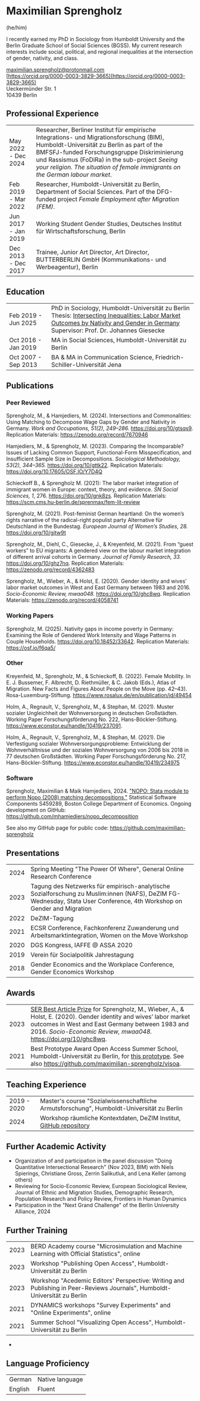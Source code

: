 # Maximilian Sprengholz
(he/him)

I recently earned my PhD in Sociology from Humboldt University and the Berlin Graduate School of Social Sciences (BGSS). My current research interests include social, political, and regional inequalities at the intersection of gender, nativity, and class.

[maximilian.sprengholz@protonmail.com](mailto:maximilian.sprengholz@protonmail.com)<br />
[https://orcid.org/0000-0003-3829-3665](https://orcid.org/0000-0003-3829-3665)<br />
Ueckermünder Str. 1 <br />
10439 Berlin


## Professional Experience

<table class="cv-fixed">
<tr>
  <td>May 2022 - Dec 2024</td>
  <td>Researcher, Berliner Institut für empirische Integrations- und Migrationsforschung (BIM), Humboldt-Universität zu Berlin as part of the BMFSFJ-funded Forschungsgruppe Diskriminierung und Rassismus (FoDiRa) in the sub-project <i>Seeing your religion. The situation of female immigrants on the German labour market</i>.</td>
</tr>
<tr>
  <td>Feb 2019 - Mar 2022</td>
  <td>Researcher, Humboldt-Universität zu Berlin, Department of Social Sciences. Part of the DFG-funded project <i>Female Employment after Migration (FEM)</i>.</td>
</tr>
<tr>
  <td>Jun 2017 - Jan 2019</td>
  <td>Working Student Gender Studies, Deutsches Institut für Wirtschaftsforschung, Berlin</td>
</tr>
<tr>
  <td>Dec 2013 - Dec 2017</td>
  <td>Trainee, Junior Art Director, Art Director, BUTTERBERLIN GmbH (Kommunikations- und Werbeagentur), Berlin</td>
</tr>
</table>


## Education

<table class="cv-fixed">
<tr>
  <td>Feb 2019 - Jun 2025</td>
  <td>
  PhD in Sociology, Humboldt-Universität zu Berlin<br />
  Thesis: <a href="https://doi.org/10.18452/33642">Intersecting Inequalities: Labor Market Outcomes by Nativity and Gender in Germany</a><br />
  Supervisor: Prof. Dr. Johannes Giesecke
  </td>
</tr>
<tr>
  <td>Oct 2016 - Jan 2019</td>
  <td>MA in Social Sciences, Humboldt-Universität zu Berlin</td>
</tr>
<tr>
  <td>Oct 2007 - Sep 2013</td>
  <td>BA & MA in Communication Science, Friedrich-Schiller-Universität Jena</td>
</tr>
</table>


## Publications

### Peer Reviewed 

Sprengholz, M., & Hamjediers, M. (2024). Intersections and Commonalities: Using Matching to Decompose Wage Gaps by Gender and Nativity in Germany. _Work and Occupations, 51(2), 249–286._ https://doi.org/10/gtsqs9. Replication Materials: https://zenodo.org/record/7670946

Hamjediers, M., & Sprengholz, M. (2023). Comparing the Incomparable? Issues of Lacking Common Support, Functional-Form Misspecification, and Insufficient Sample Size in Decompositions. _Sociological Methodology, 53(2), 344–365._ https://doi.org/10/gttk22.
Replication Materials: https://doi.org/10.17605/OSF.IO/Y7D4Q

Schieckoff B., & Sprengholz M. (2021): The labor market integration of immigrant women in Europe: context, theory, and evidence. _SN Social Sciences, 1_, 276. https://doi.org/10/gnk8zs. Replication Materials: https://scm.cms.hu-berlin.de/sprenmax/fem-lit-review

Sprengholz, M. (2021). Post-feminist German heartland: On the women’s rights narrative of the radical-right populist party Alternative für Deutschland in the Bundestag. _European Journal of Women’s Studies, 28._ https://doi.org/10/gjtw9t

Sprengholz, M., Diehl, C., Giesecke, J., & Kreyenfeld, M. (2021). From “guest workers” to EU migrants: A gendered view on the labour market integration of different arrival cohorts in Germany. _Journal of Family Research, 33._ https://doi.org/10/ghz7nq. Replication Materials: https://zenodo.org/record/4362483

Sprengholz, M., Wieber, A., & Holst, E. (2020). Gender identity and wives’ labor market outcomes in West and East Germany between 1983 and 2016. _Socio-Economic Review, mwaa048._ https://doi.org/10/ghc8wq. Replication Materials: https://zenodo.org/record/4058741

### Working Papers

Sprengholz, M. (2025). Nativity gaps in income poverty in Germany: Examining the Role of Gendered Work Intensity and Wage Patterns in Couple Households. https://doi.org/10.18452/33642. Replication Materials: https://osf.io/f6qa5/

### Other

Kreyenfeld, M., Sprengholz, M., & Schieckoff, B. (2022). Female Mobility. In E. J. Bussemer, F. Albrecht, D. Riethmüller, & C. Jakob (Eds.), Atlas of Migration. New Facts and Figures About People on the Move (pp. 42–43). Rosa-Luxemburg-Stiftung. https://www.rosalux.de/en/publication/id/49454

Holm, A., Regnault, V., Sprengholz, M., & Stephan, M. (2021). Muster sozialer Ungleichheit der Wohnversorgung in deutschen Großstädten. Working Paper Forschungsförderung No. 222, Hans-Böckler-Stiftung. https://www.econstor.eu/handle/10419/237091. 

Holm, A., Regnault, V., Sprengholz, M., & Stephan, M. (2021). Die Verfestigung sozialer Wohnversorgungsprobleme: Entwicklung der Wohnverhältnisse und der sozialen Wohnversorgung von 2006 bis 2018 in 77 deutschen Großstädten. Working Paper Forschungsförderung No. 217, Hans-Böckler-Stiftung. https://www.econstor.eu/handle/10419/234975

### Software

Sprengholz, Maximilian & Maik Hamjediers, 2024. ["NOPO: Stata module to perform Nopo (2008) matching decompositions,"](https://ideas.repec.org/c/boc/bocode/s459289.html) Statistical Software Components S459289, Boston College Department of Economics. Ongoing development on GitHub: https://github.com/mhamjediers/nopo_decomposition

See also my GitHub page for public code: https://github.com/maximilian-sprengholz


## Presentations

<table class="cv">
<tr>
  <td>2024</td>
  <td>Spring Meeting "The Power Of Where", General Online Research Conference</td>
</tr>
<tr>
  <td>2023</td>
  <td>Tagung des Netzwerks für empirisch-analytische Sozialforschung zu Muslim:innen (NAFS), DeZIM FG-Wednesday, Stata User Conference, 4th Workshop on Gender and Migration</td>
</tr>
<tr>
  <td>2022</td>
  <td>DeZIM-Tagung</td>
</tr>
<tr>
  <td>2021</td>
  <td>ECSR Conference, Fachkonferenz Zuwanderung und Arbeitsmarktintegration, Women on the Move Workshop</td>
</tr>
<tr>
  <td>2020</td>
  <td>DGS Kongress, IAFFE @ ASSA 2020</td>
</tr>
<tr>
  <td>2019</td>
  <td>Verein für Socialpolitik Jahrestagung</td>
</tr>
<tr>
  <td>2018</td>
  <td>Gender Economics and the Workplace Conference, Gender Economics Workshop</td>
</tr>
</table>

## Awards

<table class="cv">
<tr>
  <td>2023</td>
  <td>
  <a href="https://sase.org/news/2023-ser-best-article-prize/">SER Best Article Prize</a> for Sprengholz, M., Wieber, A., & Holst, E. (2020). Gender identity and wives’ labor market outcomes in West and East Germany between 1983 and 2016. <i>Socio-Economic Review, mwaa048.</i> <a href="https://doi.org/10/ghc8wq">https://doi.org/10/ghc8wq</a>.
  </td>
</tr>
<tr>
  <td>2021</td>
  <td>
  Best Prototype Award Open Access Summer School, Humboldt-Universität zu Berlin, for <a href="https://observablehq.com/@sansan/open-access-time-tracker">this prototype</a>. See also <a href="https://github.com/maximilian-sprengholz/visoa">https://github.com/maximilian-sprengholz/visoa</a>.
  </td>
</tr>
</table>

## Teaching Experience

<table class="cv">
<tr>
  <td>2019 - 2020</td>
  <td>
  Master's course "Sozialwissenschaftliche Armutsforschung", Humboldt-Universität zu Berlin
  </td>
</tr>
<tr>
  <td>2024</td>
  <td>
  Workshop räumliche Kontextdaten, DeZIM Institut, <a href="https://github.com/maximilian-sprengholz/contextdata">GitHub repository</a>
  </td>
</tr>
</table>

## Further Academic Activity

- Organization of and participation in the panel discussion "Doing Quantitative Intersectional Research" (Nov 2023, BIM) with Niels Spierings, Christiane Gross, Zerrin Salikutluk, and Lena Keller (among others)
- Reviewing for Socio-Economic Review, European Sociological Review, Journal of Ethnic and Migration Studies, Demographic Research, Population Research and Policy Review, Frontiers in Human Dynamics
- Participation in the "Next Grand Challenge" of the Berlin University Alliance, 2024

## Further Training

<table class="cv">
<tr>
  <td>2023</td>
  <td>
  BERD Academy course "Microsimulation and Machine Learning with Official Statistics", online
  </td>
</tr>
<tr>
  <td>2023</td>
  <td>
  Workshop "Publishing Open Access", Humboldt-Universität zu Berlin
  </td>
</tr>
<tr>
  <td>2023</td>
  <td>
  Workshop "Acedemic Editors' Perspective: Writing and Publishing in Peer-Reviews Journals", Humboldt-Universität zu Berlin
  </td>
</tr>
<tr>
  <td>2021</td>
  <td>
  DYNAMICS workshops "Survey Experiments" and "Online Experiments", online
  </td>
</tr>
<tr>
  <td>2021</td>
  <td>
  Summer School "Visualizing Open Access", Humboldt-Universität zu Berlin
  </td>
</tr>
</table>

- 

## Language Proficiency

<table class="cv">
<tr><td>German</td><td>Native language</td></tr>
<tr><td>English</td><td>Fluent</td></tr>
</table>




